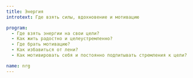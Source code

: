 ```yaml
---
title: Энергия
introtext: Где взять силы, вдохновение и мотивацию

program:
  - Где взять энергии на свои цели?
  - Как жить радостно и целеустремленно?
  - Где брать мотивацию?
  - Как избавиться от лени?
  - Как мотивировать себя и постоянно подпитывать стремления к цели?

name: nrg
---
```

